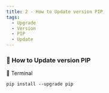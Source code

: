 ```yaml
---
title: 2 - How to Update version PIP
tags:
  - Upgrade
  - Version
  - PIP
  - Update
---
```


### 💬 How to Update version PIP
🔰 Terminal
```
pip install --upgrade pip
```
